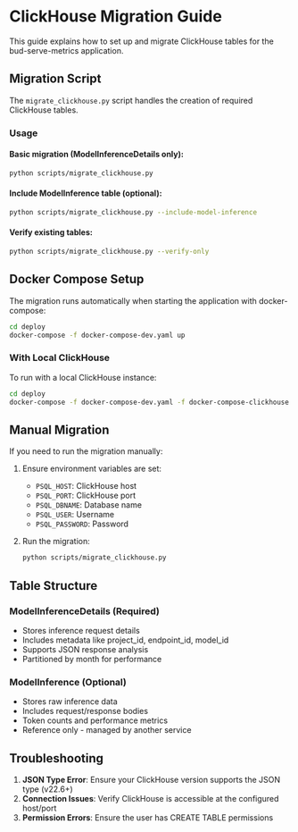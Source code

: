 # ClickHouse Migration Guide

This guide explains how to set up and migrate ClickHouse tables for the bud-serve-metrics application.

## Migration Script

The `migrate_clickhouse.py` script handles the creation of required ClickHouse tables.

### Usage

#### Basic migration (ModelInferenceDetails only):
```bash
python scripts/migrate_clickhouse.py
```

#### Include ModelInference table (optional):
```bash
python scripts/migrate_clickhouse.py --include-model-inference
```

#### Verify existing tables:
```bash
python scripts/migrate_clickhouse.py --verify-only
```

## Docker Compose Setup

The migration runs automatically when starting the application with docker-compose:

```bash
cd deploy
docker-compose -f docker-compose-dev.yaml up
```

### With Local ClickHouse

To run with a local ClickHouse instance:

```bash
cd deploy
docker-compose -f docker-compose-dev.yaml -f docker-compose-clickhouse.yaml up
```

## Manual Migration

If you need to run the migration manually:

1. Ensure environment variables are set:
   - `PSQL_HOST`: ClickHouse host
   - `PSQL_PORT`: ClickHouse port  
   - `PSQL_DBNAME`: Database name
   - `PSQL_USER`: Username
   - `PSQL_PASSWORD`: Password

2. Run the migration:
   ```bash
   python scripts/migrate_clickhouse.py
   ```

## Table Structure

### ModelInferenceDetails (Required)
- Stores inference request details
- Includes metadata like project_id, endpoint_id, model_id
- Supports JSON response analysis
- Partitioned by month for performance

### ModelInference (Optional)
- Stores raw inference data
- Includes request/response bodies
- Token counts and performance metrics
- Reference only - managed by another service

## Troubleshooting

1. **JSON Type Error**: Ensure your ClickHouse version supports the JSON type (v22.6+)
2. **Connection Issues**: Verify ClickHouse is accessible at the configured host/port
3. **Permission Errors**: Ensure the user has CREATE TABLE permissions